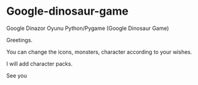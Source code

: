 # Google-dinosaur-game
Google Dinazor Oyunu Python/Pygame (Google Dinosaur Game)

Greetings.

You can change the icons, monsters, character according to your wishes.

I will add character packs.

See you
